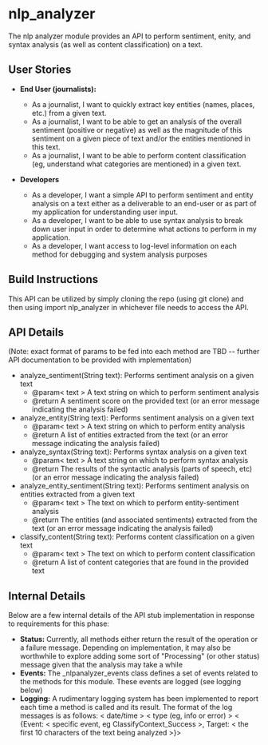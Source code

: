 # nlp_analyzer
The nlp analyzer module provides an API to perform sentiment, enity, and syntax analysis (as well as content classification) on a text. 

## User Stories
- **End User (journalists):**
    - As a journalist, I want to quickly extract key entities (names, places, etc.) from a given text. 
    - As a journalist, I want to be able to get an analysis of the overall sentiment (positive or negative) as well as the magnitude of this sentiment on a given piece of text and/or the entities mentioned in this text.
    - As a journalist, I want to be able to perform content classification (eg, understand what categories are mentioned) in a given text.

- **Developers**
    - As a developer, I want a simple API to perform sentiment and entity analysis on a text either as a deliverable to an end-user or as part of my application for understanding user input.
    - As a developer, I want to be able to use syntax analysis to break down user input in order to determine what actions to perform in my application. 
    - As a developer, I want access to log-level information on each method for debugging and system analysis purposes
    
## Build Instructions
This API can be utilized by simply cloning the repo (using git clone) and then using import nlp_analyzer in whichever file needs to access the API.

## API Details
(Note: exact format of params to be fed into each method are TBD -- further API documentation to be provided with implementation)
- analyze_sentiment(String text): Performs sentiment analysis on a given text
    - @param< text > A text string on which to perform sentiment analysis
    - @return A sentiment score on the provided text (or an error message indicating the analysis failed)
- analyze_entity(String text): Performs sentiment analysis on a given text
    - @param< text > A text string on which to perform entity analysis
    - @return A list of entities extracted from the text (or an error message indicating the analysis failed)
- analyze_syntax(String text): Performs syntax analysis on a given text
    - @param< text > A text string on which to perform syntax analysis
    - @return The results of the syntactic analysis (parts of speech, etc) (or an error message indicating the analysis failed)
- analyze_entity_sentiment(String text): Performs sentiment analysis on entities extracted from a given text
    - @param< text > The text on which to perform entity-sentiment analysis
    - @return The entities (and associated sentiments) extracted from the text (or an error message indicating the analysis failed)
- classify_content(String text): Performs content classification on a given text
    - @param< text > The text on which to perform content classification 
    - @return A list of content categories that are found in the provided text

## Internal Details
Below are a few internal details of the API stub implementation in response to requirements for this phase:
- **Status:** Currently, all methods either return the result of the operation or a failure message. Depending on implementation, it may also be worthwhile to explore adding some sort of "Processing" (or other status) message given that the analysis may take a while
- **Events:** The _nlpanalyzer_events class defines a set of events related to the methods for this module. These events are logged (see logging below)
- **Logging:** A rudimentary logging system has been implemented to report each time a method is called and its result. The format of the log messages is as follows: < date/time > < type (eg, info or error) > < {Event: < specific event, eg ClassifyContext_Success >, Target: < the first 10 characters of the text being analyzed >}>
